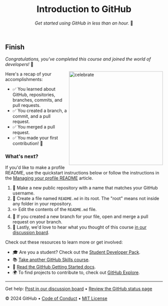 <header>

<!--
  <<< Author notes: Course header >>>
  Include a 1280×640 image, course title in sentence case, and a concise description in emphasis.
  In your repository settings: enable template repository, add your 1280×640 social image, auto delete head branches.
  Add your open source license, GitHub uses MIT license.
-->

# Introduction to GitHub

_Get started using GitHub in less than an hour._ 🚀

</header>

<!--
  <<< Author notes: Finish >>>
  Review what we learned, ask for feedback, provide next steps.
-->

## Finish

_Congratulations, you've completed this course and joined the world of developers!_ 🎉

<img src="https://octodex.github.com/images/collabocats.jpg" alt="celebrate" width="300" align="right">

Here's a recap of your accomplishments:

- ✅ You learned about GitHub, repositories, branches, commits, and pull requests.
- ✅ You created a branch, a commit, and a pull request.
- ✅ You merged a pull request.
- ✅ You made your first contribution! :tada:

### What's next?

If you'd like to make a profile README, use the quickstart instructions below or follow the instructions in the [Managing your profile README](https://docs.github.com/account-and-profile/setting-up-and-managing-your-github-profile/customizing-your-profile/managing-your-profile-readme) article.

1. 📝 Make a new public repository with a name that matches your GitHub username.
2. 🔧 Create a file named `README.md` in its root. The "root" means not inside any folder in your repository.
3. ✏️ Edit the contents of the `README.md` file.
4. 🔀 If you created a new branch for your file, open and merge a pull request on your branch.
5. 💬 Lastly, we'd love to hear what you thought of this course [in our discussion board](https://github.com/orgs/skills/discussions/categories/introduction-to-github).

Check out these resources to learn more or get involved:

- 🎓 Are you a student? Check out the [Student Developer Pack](https://education.github.com/pack).
- 📚 [Take another GitHub Skills course](https://github.com/skills).
- 📝 [Read the GitHub Getting Started docs](https://docs.github.com/en/get-started).
- 🌍 To find projects to contribute to, check out [GitHub Explore](https://github.com/explore).

<footer>

<!--
  <<< Author notes: Footer >>>
  Add a link to get support, GitHub status page, code of conduct, license link.
-->

---

Get help: [Post in our discussion board](https://github.com/orgs/skills/discussions/categories/introduction-to-github) &bull; [Review the GitHub status page](https://www.githubstatus.com/)

&copy; 2024 GitHub &bull; [Code of Conduct](https://www.contributor-covenant.org/version/2/1/code_of_conduct/code_of_conduct.md) &bull; [MIT License](https://gh.io/mit)

</footer>
